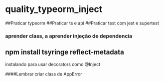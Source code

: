 # quality_typeorm_inject

##Praticar typeorm
##Praticar ts e api
##Praticar test com jest e supertest

### aprender class, a aprender injeção de dependencia

## npm install tsyringe reflect-metadata
instalando para usar decorators como @Inject


####Lembrar
criar class de AppError 
